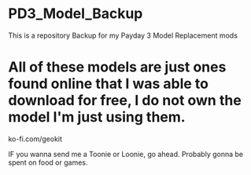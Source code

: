 # PD3_Model_Backup
This is a repository Backup for my Payday 3 Model Replacement mods

# All of these models are just ones found online that I was able to download for free, I do not own the model I'm just using them.

ko-fi.com/geokit

IF you wanna send me a Toonie or Loonie, go ahead.
Probably gonna be spent on food or games.
